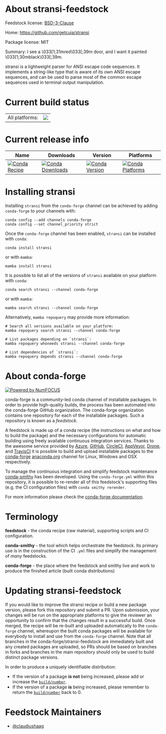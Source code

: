 About stransi-feedstock
=======================

Feedstock license: [BSD-3-Clause](https://github.com/conda-forge/stransi-feedstock/blob/main/LICENSE.txt)

Home: https://github.com/getcuia/stransi

Package license: MIT

Summary: I see a \033[1;31mred\033[;39m door, and I want it painted \033[1;30mblack\033[;39m.

stransi is a lightweight parser for ANSI escape code sequences.
It implements a string-like type that is aware of its own ANSI escape sequences,
and can be used to parse most of the common escape sequences used in terminal
output manipulation.

Current build status
====================


<table><tr><td>All platforms:</td>
    <td>
      <a href="https://dev.azure.com/conda-forge/feedstock-builds/_build/latest?definitionId=24580&branchName=main">
        <img src="https://dev.azure.com/conda-forge/feedstock-builds/_apis/build/status/stransi-feedstock?branchName=main">
      </a>
    </td>
  </tr>
</table>

Current release info
====================

| Name | Downloads | Version | Platforms |
| --- | --- | --- | --- |
| [![Conda Recipe](https://img.shields.io/badge/recipe-stransi-green.svg)](https://anaconda.org/conda-forge/stransi) | [![Conda Downloads](https://img.shields.io/conda/dn/conda-forge/stransi.svg)](https://anaconda.org/conda-forge/stransi) | [![Conda Version](https://img.shields.io/conda/vn/conda-forge/stransi.svg)](https://anaconda.org/conda-forge/stransi) | [![Conda Platforms](https://img.shields.io/conda/pn/conda-forge/stransi.svg)](https://anaconda.org/conda-forge/stransi) |

Installing stransi
==================

Installing `stransi` from the `conda-forge` channel can be achieved by adding `conda-forge` to your channels with:

```
conda config --add channels conda-forge
conda config --set channel_priority strict
```

Once the `conda-forge` channel has been enabled, `stransi` can be installed with `conda`:

```
conda install stransi
```

or with `mamba`:

```
mamba install stransi
```

It is possible to list all of the versions of `stransi` available on your platform with `conda`:

```
conda search stransi --channel conda-forge
```

or with `mamba`:

```
mamba search stransi --channel conda-forge
```

Alternatively, `mamba repoquery` may provide more information:

```
# Search all versions available on your platform:
mamba repoquery search stransi --channel conda-forge

# List packages depending on `stransi`:
mamba repoquery whoneeds stransi --channel conda-forge

# List dependencies of `stransi`:
mamba repoquery depends stransi --channel conda-forge
```


About conda-forge
=================

[![Powered by
NumFOCUS](https://img.shields.io/badge/powered%20by-NumFOCUS-orange.svg?style=flat&colorA=E1523D&colorB=007D8A)](https://numfocus.org)

conda-forge is a community-led conda channel of installable packages.
In order to provide high-quality builds, the process has been automated into the
conda-forge GitHub organization. The conda-forge organization contains one repository
for each of the installable packages. Such a repository is known as a *feedstock*.

A feedstock is made up of a conda recipe (the instructions on what and how to build
the package) and the necessary configurations for automatic building using freely
available continuous integration services. Thanks to the awesome service provided by
[Azure](https://azure.microsoft.com/en-us/services/devops/), [GitHub](https://github.com/),
[CircleCI](https://circleci.com/), [AppVeyor](https://www.appveyor.com/),
[Drone](https://cloud.drone.io/welcome), and [TravisCI](https://travis-ci.com/)
it is possible to build and upload installable packages to the
[conda-forge](https://anaconda.org/conda-forge) [anaconda.org](https://anaconda.org/)
channel for Linux, Windows and OSX respectively.

To manage the continuous integration and simplify feedstock maintenance
[conda-smithy](https://github.com/conda-forge/conda-smithy) has been developed.
Using the ``conda-forge.yml`` within this repository, it is possible to re-render all of
this feedstock's supporting files (e.g. the CI configuration files) with ``conda smithy rerender``.

For more information please check the [conda-forge documentation](https://conda-forge.org/docs/).

Terminology
===========

**feedstock** - the conda recipe (raw material), supporting scripts and CI configuration.

**conda-smithy** - the tool which helps orchestrate the feedstock.
                   Its primary use is in the construction of the CI ``.yml`` files
                   and simplify the management of *many* feedstocks.

**conda-forge** - the place where the feedstock and smithy live and work to
                  produce the finished article (built conda distributions)


Updating stransi-feedstock
==========================

If you would like to improve the stransi recipe or build a new
package version, please fork this repository and submit a PR. Upon submission,
your changes will be run on the appropriate platforms to give the reviewer an
opportunity to confirm that the changes result in a successful build. Once
merged, the recipe will be re-built and uploaded automatically to the
`conda-forge` channel, whereupon the built conda packages will be available for
everybody to install and use from the `conda-forge` channel.
Note that all branches in the conda-forge/stransi-feedstock are
immediately built and any created packages are uploaded, so PRs should be based
on branches in forks and branches in the main repository should only be used to
build distinct package versions.

In order to produce a uniquely identifiable distribution:
 * If the version of a package **is not** being increased, please add or increase
   the [``build/number``](https://docs.conda.io/projects/conda-build/en/latest/resources/define-metadata.html#build-number-and-string).
 * If the version of a package **is** being increased, please remember to return
   the [``build/number``](https://docs.conda.io/projects/conda-build/en/latest/resources/define-metadata.html#build-number-and-string)
   back to 0.

Feedstock Maintainers
=====================

* [@claudiushaag](https://github.com/claudiushaag/)

